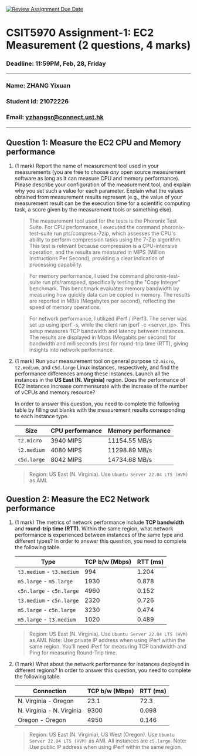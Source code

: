 [![Review Assignment Due Date](https://classroom.github.com/assets/deadline-readme-button-22041afd0340ce965d47ae6ef1cefeee28c7c493a6346c4f15d667ab976d596c.svg)](https://classroom.github.com/a/IAASVEAZ)
# CSIT5970 Assignment-1: EC2 Measurement (2 questions, 4 marks)

### Deadline: 11:59PM, Feb, 28, Friday

---

### Name: ZHANG Yixuan
### Student Id: 21072226
### Email: yzhangsr@connect.ust.hk

---

## Question 1: Measure the EC2 CPU and Memory performance

1. (1 mark) Report the name of measurement tool used in your measurements (you are free to choose *any* open source measurement software as long as it can measure CPU and memory performance). Please describe your configuration of the measurement tool, and explain why you set such a value for each parameter. Explain what the values obtained from measurement results represent (e.g., the value of your measurement result can be the execution time for a scientific computing task, a score given by the measurement tools or something else).

    > The measurement tool used for the tests is the Phoronix Test Suite. For CPU performance, I executed the command phoronix-test-suite run pts/compress-7zip, which assesses the CPU's ability to perform compression tasks using the 7-Zip algorithm. This test is relevant because compression is a CPU-intensive operation, and the results are measured in MIPS (Million Instructions Per Second), providing a clear indication of processing capability.

    > For memory performance, I used the command phoronix-test-suite run pts/ramspeed, specifically testing the "Copy Integer" benchmark. This benchmark evaluates memory bandwidth by measuring how quickly data can be copied in memory. The results are reported in MB/s (Megabytes per second), reflecting the speed of memory operations.

    > For network performance, I utilized iPerf / iPerf3. The server was set up using iperf -s, while the client ran iperf -c <server_ip>. This setup measures TCP bandwidth and latency between instances. The results are displayed in Mbps (Megabits per second) for bandwidth and milliseconds (ms) for round-trip time (RTT), giving insights into network performance.

2. (1 mark) Run your measurement tool on general purpose `t2.micro`, `t2.medium`, and `c5d.large` Linux instances, respectively, and find the performance differences among these instances. Launch all the instances in the **US East (N. Virginia)** region. Does the performance of EC2 instances increase commensurate with the increase of the number of vCPUs and memory resource?

    In order to answer this question, you need to complete the following table by filling out blanks with the measurement results corresponding to each instance type.

    | Size        | CPU performance | Memory performance |
    | ----------- | --------------- | ------------------ |
    | `t2.micro` |    3940 MIPS             |      11154.55 MB/s              |
    | `t2.medium`  |  4080 MIPS               |   11298.89 MB/s                 |
    | `c5d.large` |   8042 MIPS	              |   14734.68 MB/s                 |

    > Region: US East (N. Virginia). Use `Ubuntu Server 22.04 LTS (HVM)` as AMI.

## Question 2: Measure the EC2 Network performance

1. (1 mark) The metrics of network performance include **TCP bandwidth** and **round-trip time (RTT)**. Within the same region, what network performance is experienced between instances of the same type and different types? In order to answer this question, you need to complete the following table.

    | Type                      | TCP b/w (Mbps) | RTT (ms) |
    | ------------------------- | -------------- | -------- |
    | `t3.medium` - `t3.medium` |     994           |   1.204       |
    | `m5.large` - `m5.large`   |    1930            |    0.878      |
    | `c5n.large` - `c5n.large` |  4960              |  0.152        |
    | `t3.medium` - `c5n.large` |  2320              | 0.726         |
    | `m5.large` - `c5n.large`  |  3230              |   0.474       |
    | `m5.large` - `t3.medium`  |   1020             |    0.489      |

    > Region: US East (N. Virginia). Use `Ubuntu Server 22.04 LTS (HVM)` as AMI. Note: Use private IP address when using iPerf within the same region. You'll need iPerf for measuring TCP bandwidth and Ping for measuring Round-Trip time.

2. (1 mark) What about the network performance for instances deployed in different regions? In order to answer this question, you need to complete the following table.

    | Connection                | TCP b/w (Mbps) | RTT (ms) |
    | ------------------------- | -------------- | -------- |
    | N. Virginia - Oregon      |   23.1             |   72.3       |
    | N. Virginia - N. Virginia |    9300            |    0.098      |
    | Oregon - Oregon           |    4950            |     0.146   |
 
    > Region: US East (N. Virginia), US West (Oregon). Use `Ubuntu Server 22.04 LTS (HVM)` as AMI. All instances are `c5.large`. Note: Use public IP address when using iPerf within the same region.
